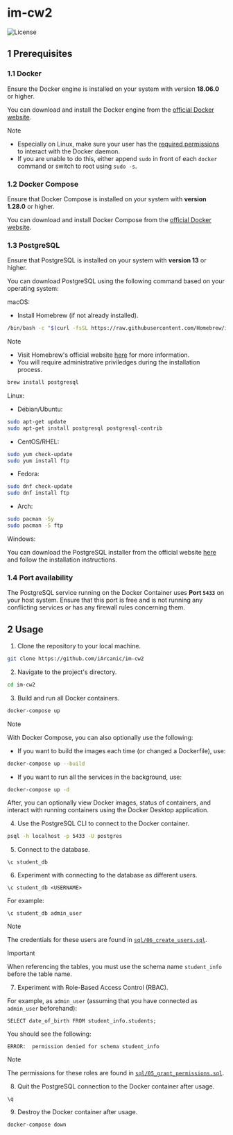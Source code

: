 # im-cw2

![License](https://img.shields.io/badge/License-MIT-green.svg)

## 1 Prerequisites

### 1.1 Docker

Ensure the Docker engine is installed on your system with version **18.06.0** or higher.

You can download and install the Docker engine from the [official Docker website](https://www.docker.com/get-started/).

> [!NOTE]
>
> - Especially on Linux, make sure your user has the [required permissions](https://docs.docker.com/engine/install/linux-postinstall/) to interact with the Docker daemon.
> - If you are unable to do this, either append `sudo` in front of each `docker` command or switch to root using `sudo -s`.

### 1.2 Docker Compose

Ensure that Docker Compose is installed on your system with **version 1.28.0** or higher.

You can download and install Docker Compose from the [official Docker website](https://docs.docker.com/compose/install/).

### 1.3 PostgreSQL

Ensure that PostgreSQL is installed on your system with **version 13** or higher.

You can download PostgreSQL using the following command based on your operating system:

macOS:

- Install Homebrew (if not already installed).

```bash
/bin/bash -c "$(curl -fsSL https://raw.githubusercontent.com/Homebrew/install/HEAD/install.sh)"
```

> [!NOTE]
>
> - Visit Homebrew's official website [here](https://brew.sh) for more information.
> - You will require administrative priviledges during the installation process.

```bash
brew install postgresql
```

Linux:

- Debian/Ubuntu:

```bash
sudo apt-get update
sudo apt-get install postgresql postgresql-contrib
```

- CentOS/RHEL:

```bash
sudo yum check-update
sudo yum install ftp
```

- Fedora:

```bash
sudo dnf check-update
sudo dnf install ftp
```

- Arch:

```bash
sudo pacman -Sy
sudo pacman -S ftp
```

Windows:

You can download the PostgreSQL installer from the official website [here](https://www.postgresql.org/download/windows/) and follow the installation instructions.

### 1.4 Port availability

The PostgreSQL service running on the Docker Container uses **Port `5433`** on your host system. Ensure that this port is free and is not running any conflicting services or has any firewall rules concerning them.

## 2 Usage

1. Clone the repository to your local machine.

```bash
git clone https://github.com/iArcanic/im-cw2
```

2. Navigate to the project's directory.

```bash
cd im-cw2
```

3. Build and run all Docker containers.

```bash
docker-compose up
```

> [!NOTE]
> With Docker Compose, you can also optionally use the following:
>
> - If you want to build the images each time (or changed a Dockerfile), use:
>
> ```bash
> docker-compose up --build
> ```
>
> - If you want to run all the services in the background, use:
>
> ```bash
> docker-compose up -d
> ```
>
> After, you can optionally view Docker images, status of containers, and interact with running containers using the Docker Desktop application.

4. Use the PostgreSQL CLI to connect to the Docker container.

```bash
psql -h localhost -p 5433 -U postgres
```

5. Connect to the database.

```postgresql
\c student_db
```

6. Experiment with connecting to the database as different users.

```postgresql
\c student_db <USERNAME>
```

For example:

```postgresql
\c student_db admin_user
```

> [!NOTE]
> The credentials for these users are found in [`sql/06_create_users.sql`](https://github.com/iArcanic/im-cw2/blob/main/sql/06_create_users.sql).

> [!IMPORTANT]
> When referencing the tables, you must use the schema name `student_info` before the table name.

7. Experiment with Role-Based Access Control (RBAC).

For example, as `admin_user` (assuming that you have connected as `admin_user` beforehand):

```postgresql
SELECT date_of_birth FROM student_info.students;
```

You should see the following:

```plaintext
ERROR:  permission denied for schema student_info
```

> [!NOTE]
> The permissions for these roles are found in [`sql/05_grant_permissions.sql`](https://github.com/iArcanic/im-cw2/blob/main/sql/05_grant_permissions.sql).

8. Quit the PostgreSQL connection to the Docker container after usage.

```postgresql
\q
```

9. Destroy the Docker container after usage.

```bash
docker-compose down
```
